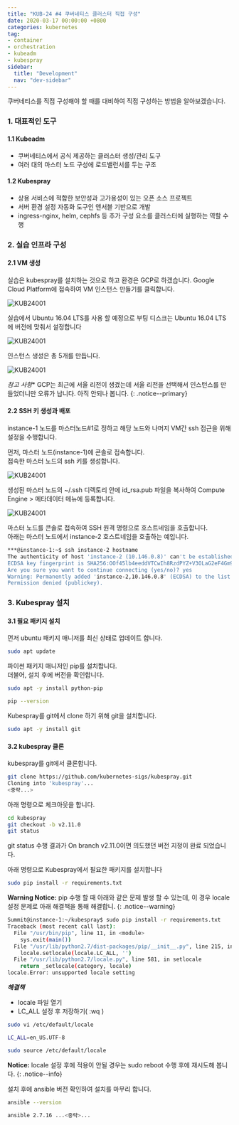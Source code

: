 ```yaml
---
title: "KUB-24 #4 쿠버네티스 클러스터 직접 구성"
date: 2020-03-17 00:00:00 +0800
categories: kubernetes
tag: 
- container
- orchestration
- kubeadm
- kubespray
sidebar:
  title: "Development"
  nav: "dev-sidebar"
---
```

쿠버네티스를 직접 구성해야 할 때를 대비하여 직접 구성하는 방법을 알아보겠습니다. <br>

### 1. 대표적인 도구

#### 1.1 Kubeadm

- 쿠버네티스에서 공식 제공하는 클러스터 생성/관리 도구
- 여러 대의 마스터 노드 구성에 로드밸런서를 두는 구조

#### 1.2 Kubespray

- 상용 서비스에 적합한 보안성과 고가용성이 있는 오픈 소스 프로젝트
- 서버 환경 설정 자동화 도구인 앤서블 기반으로 개발
- ingress-nginx, helm, cephfs 등 추가 구성 요소를 클러스터에 실행하는 역할 수행

### 2. 실습 인프라 구성

#### 2.1 VM 생성

실습은 kubespray를 설치하는 것으로 하고 환경은 GCP로 하겠습니다.
Google Cloud Platform에 접속하여 VM 인스턴스 만들기를 클릭합니다. <br>

![KUB24001](/assets/images/kubenetes/KUB24001.png)

실습에서 Ubuntu 16.04 LTS를 사용 할 예정으로 부팅 디스크는 Ubuntu 16.04 LTS에 버전에 맞춰서 설정합니다 <br>

![KUB24001](/assets/images/kubenetes/KUB24002.png)

인스턴스 생성은 총 5개를 만듭니다.

![KUB24001](/assets/images/kubenetes/KUB24003.png)

*참고 사항** GCP는 최근에 서울 리전이 생겼는데 서울 리전을 선택해서 인스턴스를 만들었더니만 오류가 납니다. 
아직 안되나 봅니다.
{: .notice--primary}

#### 2.2 SSH 키 생성과 배포

instance-1 노드를 마스터노드#1로 정하고 해당 노드와 나머지 VM간 ssh 접근을 위해 설정을 수행합니다. <br>

먼저, 마스터 노드(instance-1)에 콘솔로 접속합니다. <br>
접속한 마스터 노드의 ssh 키를 생성합니다. <br>

![KUB24001](/assets/images/kubenetes/KUB24004.png)

생성된 마스터 노드의 ~/.ssh 디렉토리 안에 id_rsa.pub 파일을 복사하여 Compute Engine > 메타데이터 메뉴에 등록합니다. <br>

![KUB24001](/assets/images/kubenetes/KUB24005.png)

마스터 노드를 콘솔로 접속하여 SSH 원격 명령으로 호스트네임을 호출합니다. <br>
아래는 마스터 노드에서 instance-2 호스트네임을 호출하는 예입니다.

```sh 
***@instance-1:~$ ssh instance-2 hostname
The authenticity of host 'instance-2 (10.146.0.8)' can't be established.
ECDSA key fingerprint is SHA256:OOf45lb4eeddVTCwIh8RzdPYZ+V3OLaG2eF4Gm9f9S0.
Are you sure you want to continue connecting (yes/no)? yes
Warning: Permanently added 'instance-2,10.146.0.8' (ECDSA) to the list of known hosts.
Permission denied (publickey).
```

### 3. Kubespray 설치

#### 3.1 필요 패키지 설치

먼저 ubuntu 패키지 매니저를 최신 상태로 업데이트 합니다. <br>

```sh 
sudo apt update
```

파이썬 패키지 매니저인 pip를 설치합니다. <br>
더불어, 설치 후에 버전을 확인합니다. <br>

```sh 
sudo apt -y install python-pip

pip --version
```

Kubespray를 git에서 clone 하기 위해 git을 설치합니다. <br>

```sh 
sudo apt -y install git
```

#### 3.2 kubespray 클론

kubespray를 git에서 클론합니다. <br>

```sh 
git clone https://github.com/kubernetes-sigs/kubespray.git
Cloning into 'kubespray'...
<중략...>
```

아래 명령으로 체크아웃을 합니다. <br>

```sh 
cd kubespray
git checkout -b v2.11.0
git status
```

git status 수행 결과가 On branch v2.11.0이면 의도했던 버전 지정이 완료 되었습니다. <br>

아래 명령으로 Kubespray에서 필요한 패키지를 설치합니다 <br>

```sh 
sudo pip install -r requirements.txt
```

**Warning Notice:** pip 수행 할 때 아래와 같은 문제 발생 할 수 있는데, 이 경우 locale 설정 문제로 
아래 해결책을 통해 해결합니.
{: .notice--warning}

```sh 
Summit@instance-1:~/kubespray$ sudo pip install -r requirements.txt 
Traceback (most recent call last):
  File "/usr/bin/pip", line 11, in <module>
    sys.exit(main())
  File "/usr/lib/python2.7/dist-packages/pip/__init__.py", line 215, in main
    locale.setlocale(locale.LC_ALL, '')
  File "/usr/lib/python2.7/locale.py", line 581, in setlocale
    return _setlocale(category, locale)
locale.Error: unsupported locale setting
```

***해결책*** <br>

- locale 파일 열기
- LC_ALL 설정 후 저장하기( :wq )

```sh
sudo vi /etc/default/locale

LC_ALL=en_US.UTF-8

sudo source /etc/default/locale
```

**Notice:** locale 설정 후에 적용이 안될 경우는 sudo reboot 수행 후에 
재시도해 봅니다.
{: .notice--info}

설치 후에 ansible 버전 확인하여 설치를 마무리 합니다. <br>

```sh 
ansible --version

ansible 2.7.16 ...<중략>...
```